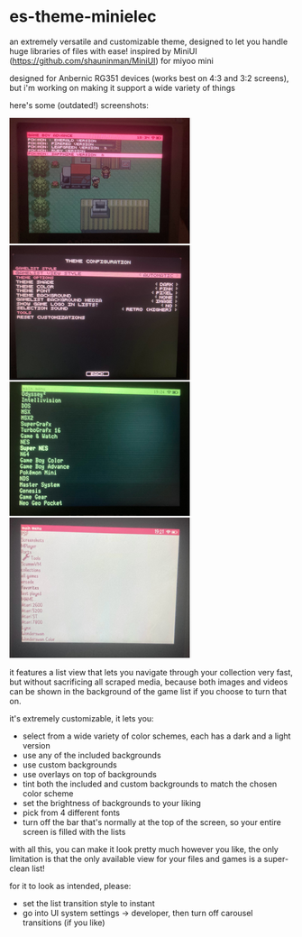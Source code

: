 # es-theme-minielec

an extremely versatile and customizable theme, designed to let you handle huge libraries of files with ease! inspired by MiniUI (https://github.com/shauninman/MiniUI) for miyoo mini 

designed for Anbernic RG351 devices (works best on 4:3 and 3:2 screens), but i'm working on making it support a wide variety of things


here's some (outdated!) screenshots:

![](screenshots/minielec_gamelist3.png)
![](screenshots/minielec_config.png)
![](screenshots/minielec_crt.png)
![](screenshots/minielec_cute.png)

it features a list view that lets you navigate through your collection very fast, but without sacrificing all scraped media, because both images and videos can be shown in the background of the game list if you choose to turn that on.

it's extremely customizable, it lets you:
  - select from a wide variety of color schemes, each has a dark and a light version
  - use any of the included backgrounds
  - use custom backgrounds
  - use overlays on top of backgrounds
  - tint both the included and custom backgrounds to match the chosen color scheme
  - set the brightness of backgrounds to your liking
  - pick from 4 different fonts
  - turn off the bar that's normally at the top of the screen, so your entire screen is filled with the lists

with all this, you can make it look pretty much however you like, the only limitation is that the only available view for your files and games is a super-clean list!

for it to look as intended, please:
  - set the list transition style to instant
  - go into UI system settings -> developer, then turn off carousel transitions (if you like)
